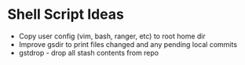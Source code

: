 Shell Script Ideas
=
 - Copy user config (vim, bash, ranger, etc) to root home dir
 - Improve gsdir to print files changed and any pending local commits
 - gstdrop - drop all stash contents from repo

